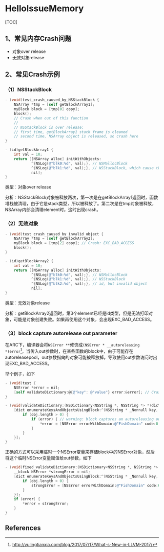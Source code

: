 # HelloIssueMemory

[TOC]

## 1、常见内存Crash问题



* 对象over release
* 无效对象release



## 2、常见Crash示例

### （1）NSStackBlock

```objective-c
- (void)test_crash_caused_by_NSStackBlock {
    NSArray *tmp = [self getBlockArray1];
    myBlock block = [tmp[0] copy];
    block();
    // Crash when out of this function
    //
    // NSStackBlock is over release:
    // first time, getBlockArray1 stack frame is cleaned
    // second time, NSArray object is released, so crash here
}

- (id)getBlockArray1 {
    int val = 10;
    return [[NSArray alloc] initWithObjects:
            ^{NSLog(@"blk0:%d", val);}, // NSMallocBlock
            ^{NSLog(@"blk1:%d", val);}, // NSStackBlock, which cause the crash
            nil];
}
```

类型：对象over release

分析：NSStackBlock对象被释放两次，第一次是在getBlockArray1返回时，函数堆栈被清理，由于它是stack类型，所以被释放了。第二次是在tmp对象被释放，NSArray内部会清理element时，这时出现crash。



### （2）无效对象

```objective-c
- (void)test_crash_caused_by_invalid_object {
    NSArray *tmp = [self getBlockArray2];
    myBlock block = [tmp[2] copy]; // Crash: EXC_BAD_ACCESS
    block();
}

- (id)getBlockArray2 {
    int val = 10;
    return [[NSArray alloc] initWithObjects:
            ^{NSLog(@"blk0:%d", val);}, // NSMallocBlock
            ^{NSLog(@"blk1:%d", val);}, // NSStackBlock
            ^{NSLog(@"blk2:%d", val);}, // id, but invalid object
            nil];
}
```

类型：无效对象release

分析：getBlockArray2返回时，第3个element已经是id类型，但是无法打印对象，可能是对象创建失败。如果再使用这个对象，会出现EXC_BAD_ACCESS。



### （3）block capture autorelease out parameter

​           在ARC下，编译器会将`NSError **`修饰成`(NSError * __autoreleasing *)error`[^1]，当传入out参数时，在某些函数的block中，由于可能存在autoreleasepool，out参数指向的对象可能被释放掉，导致使用out参数访问时出现EXC_BAD_ACCESS。

举个例子，如下

```objective-c
- (void)test {
    NSError *error = nil;
    [self validateDictionary:@{@"key": @"value"} error:&error]; // Crash: EXC_BAD_ACCESS
}

- (void)validateDictionary:(NSDictionary<NSString *, NSString *> *)dict error:(NSError **)error {
    [dict enumerateKeysAndObjectsUsingBlock:^(NSString * _Nonnull key, NSString * _Nonnull obj, BOOL * _Nonnull stop) {
        if (obj.length > 0) {
            if (error) { // warning: block captures an autoreleasing out-parameter, which may result in use-after-free bugs
                *error = [NSError errorWithDomain:@"FishDomain" code:0 userInfo:nil];
            }
        }
    }];
}
```



​       正确的方式可以采用临时一个NSError变量来存储block中的NSError对象，然后将这个临时NSError变量赋值给out参数，如下

```objective-c
- (void)fixed_validateDictionary:(NSDictionary<NSString *, NSString *> *)dict error:(NSError **)error {
    __block NSError *strongError = nil;
    [dict enumerateKeysAndObjectsUsingBlock:^(NSString * _Nonnull key, NSString * _Nonnull obj, BOOL * _Nonnull stop) {
        if (obj.length > 0) {
            strongError = [NSError errorWithDomain:@"FishDomain" code:0 userInfo:nil];
        }
    }];
    if (error) {
        *error = strongError;
    }
}
```





## References

[^1]:http://yulingtianxia.com/blog/2017/07/17/What-s-New-in-LLVM-2017/









